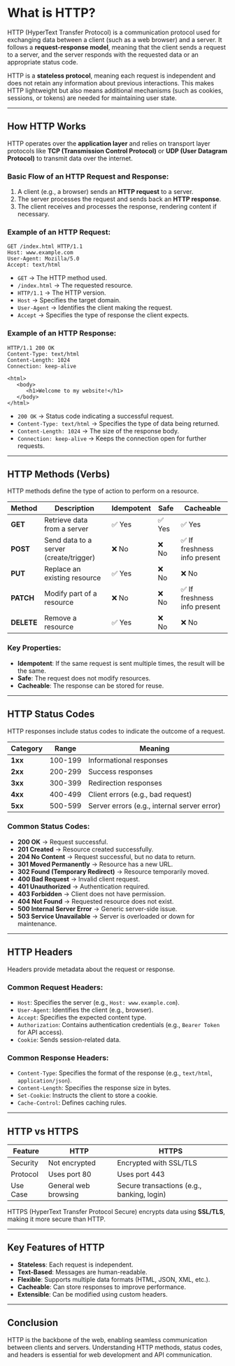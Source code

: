 # **What is HTTP?**

HTTP (HyperText Transfer Protocol) is a communication protocol used for exchanging data between a client (such as a web browser) and a server. It follows a **request-response model**, meaning that the client sends a request to a server, and the server responds with the requested data or an appropriate status code.

HTTP is a **stateless protocol**, meaning each request is independent and does not retain any information about previous interactions. This makes HTTP lightweight but also means additional mechanisms (such as cookies, sessions, or tokens) are needed for maintaining user state.

---

## **How HTTP Works**

HTTP operates over the **application layer** and relies on transport layer protocols like **TCP (Transmission Control Protocol)** or **UDP (User Datagram Protocol)** to transmit data over the internet.

### **Basic Flow of an HTTP Request and Response:**

1. A client (e.g., a browser) sends an **HTTP request** to a server.
2. The server processes the request and sends back an **HTTP response**.
3. The client receives and processes the response, rendering content if necessary.

### **Example of an HTTP Request:**

```
GET /index.html HTTP/1.1
Host: www.example.com
User-Agent: Mozilla/5.0
Accept: text/html
```

-   `GET` → The HTTP method used.
-   `/index.html` → The requested resource.
-   `HTTP/1.1` → The HTTP version.
-   `Host` → Specifies the target domain.
-   `User-Agent` → Identifies the client making the request.
-   `Accept` → Specifies the type of response the client expects.

### **Example of an HTTP Response:**

```
HTTP/1.1 200 OK
Content-Type: text/html
Content-Length: 1024
Connection: keep-alive

<html>
   <body>
      <h1>Welcome to my website!</h1>
   </body>
</html>
```

-   `200 OK` → Status code indicating a successful request.
-   `Content-Type: text/html` → Specifies the type of data being returned.
-   `Content-Length: 1024` → The size of the response body.
-   `Connection: keep-alive` → Keeps the connection open for further requests.

---

## **HTTP Methods (Verbs)**

HTTP methods define the type of action to perform on a resource.

| **Method** | **Description**                        | **Idempotent** | **Safe** | **Cacheable**                |
| ---------- | -------------------------------------- | -------------- | -------- | ---------------------------- |
| **GET**    | Retrieve data from a server            | ✅ Yes         | ✅ Yes   | ✅ Yes                       |
| **POST**   | Send data to a server (create/trigger) | ❌ No          | ❌ No    | ✅ If freshness info present |
| **PUT**    | Replace an existing resource           | ✅ Yes         | ❌ No    | ❌ No                        |
| **PATCH**  | Modify part of a resource              | ❌ No          | ❌ No    | ✅ If freshness info present |
| **DELETE** | Remove a resource                      | ✅ Yes         | ❌ No    | ❌ No                        |

### **Key Properties:**

-   **Idempotent**: If the same request is sent multiple times, the result will be the same.
-   **Safe**: The request does not modify resources.
-   **Cacheable**: The response can be stored for reuse.

---

## **HTTP Status Codes**

HTTP responses include status codes to indicate the outcome of a request.

| **Category** | **Range** | **Meaning**                                 |
| ------------ | --------- | ------------------------------------------- |
| **1xx**      | 100-199   | Informational responses                     |
| **2xx**      | 200-299   | Success responses                           |
| **3xx**      | 300-399   | Redirection responses                       |
| **4xx**      | 400-499   | Client errors (e.g., bad request)           |
| **5xx**      | 500-599   | Server errors (e.g., internal server error) |

### **Common Status Codes:**

-   **200 OK** → Request successful.
-   **201 Created** → Resource created successfully.
-   **204 No Content** → Request successful, but no data to return.
-   **301 Moved Permanently** → Resource has a new URL.
-   **302 Found (Temporary Redirect)** → Resource temporarily moved.
-   **400 Bad Request** → Invalid client request.
-   **401 Unauthorized** → Authentication required.
-   **403 Forbidden** → Client does not have permission.
-   **404 Not Found** → Requested resource does not exist.
-   **500 Internal Server Error** → Generic server-side issue.
-   **503 Service Unavailable** → Server is overloaded or down for maintenance.

---

## **HTTP Headers**

Headers provide metadata about the request or response.

### **Common Request Headers:**

-   `Host`: Specifies the server (e.g., `Host: www.example.com`).
-   `User-Agent`: Identifies the client (e.g., browser).
-   `Accept`: Specifies the expected content type.
-   `Authorization`: Contains authentication credentials (e.g., `Bearer Token` for API access).
-   `Cookie`: Sends session-related data.

### **Common Response Headers:**

-   `Content-Type`: Specifies the format of the response (e.g., `text/html`, `application/json`).
-   `Content-Length`: Specifies the response size in bytes.
-   `Set-Cookie`: Instructs the client to store a cookie.
-   `Cache-Control`: Defines caching rules.

---

## **HTTP vs HTTPS**

| Feature  | HTTP                 | HTTPS                                      |
| -------- | -------------------- | ------------------------------------------ |
| Security | Not encrypted        | Encrypted with SSL/TLS                     |
| Protocol | Uses port 80         | Uses port 443                              |
| Use Case | General web browsing | Secure transactions (e.g., banking, login) |

HTTPS (HyperText Transfer Protocol Secure) encrypts data using **SSL/TLS**, making it more secure than HTTP.

---

## **Key Features of HTTP**

-   **Stateless**: Each request is independent.
-   **Text-Based**: Messages are human-readable.
-   **Flexible**: Supports multiple data formats (HTML, JSON, XML, etc.).
-   **Cacheable**: Can store responses to improve performance.
-   **Extensible**: Can be modified using custom headers.

---

## **Conclusion**

HTTP is the backbone of the web, enabling seamless communication between clients and servers. Understanding HTTP methods, status codes, and headers is essential for web development and API communication.
